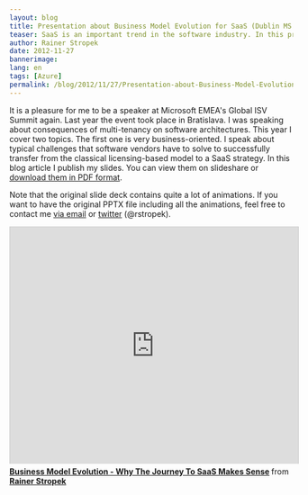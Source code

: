 ```yaml
---
layout: blog
title: Presentation about Business Model Evolution for SaaS (Dublin MS GISV Summit 2012)
teaser: SaaS is an important trend in the software industry. In this presentation Rainer Stropek from time cockpit speaks about typical challenges that software vendors have to solve to successfully transfer from the classical licensing-based model to a SaaS strategy.
author: Rainer Stropek
date: 2012-11-27
bannerimage: 
lang: en
tags: [Azure]
permalink: /blog/2012/11/27/Presentation-about-Business-Model-Evolution-for-SaaS-Dublin-MS-GISV-Summit-2012
---
```


<p>It is a pleasure for me to be a speaker at Microsoft EMEA's Global ISV Summit again. Last year the event took place in Bratislava. I was speaking about consequences of multi-tenancy on software architectures. This year I cover two topics. The first one is very business-oriented. I speak about typical challenges that software vendors have to solve to successfully transfer from the classical licensing-based model to a SaaS strategy. In this blog article I publish my slides. You can view them on slideshare or <a href="{{site.baseurl}}/content/images/blog/2012/11/Business model evolution - why the journey to SaaS makes sense.pdf" target="_blank">download them in PDF format</a>.</p><p>Note that the original slide deck contains quite a lot of animations. If you want to have the original PPTX file including all the animations, feel free to contact me <a href="mailto:rainer@timecockpit.com" target="_blank">via email</a> or <a href="https://twitter.com/rstropek" target="_blank">twitter</a> (@rstropek). </p><iframe src="http://www.slideshare.net/slideshow/embed_code/15369672?rel=0" width="512" height="421" frameborder="0" marginwidth="0" marginheight="0" scrolling="no" style="border:1px solid #CCC;border-width:1px 1px 0;margin-bottom:5px" allowfullscreen="allowfullscreen" webkitallowfullscreen="webkitallowfullscreen" mozallowfullscreen="mozallowfullscreen"></iframe><div style="margin-bottom:5px" data-mce-style="margin-bottom: 5px;">
  <strong>
    <a href="http://www.slideshare.net/rstropek/business-model-evolution-why-the-journey-to-saa-s-makes-sense" title="Business Model Evolution - Why The Journey To SaaS Makes Sense" target="_blank">Business Model Evolution - Why The Journey To SaaS Makes Sense</a>
  </strong> from <strong><a href="http://www.slideshare.net/rstropek" target="_blank">Rainer Stropek</a></strong></div>